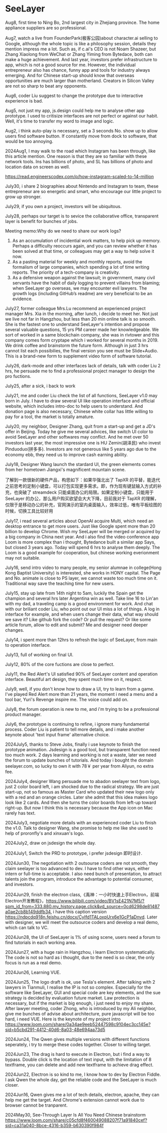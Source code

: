 # SeeLayer
Aug8, first time to Ning Bo, 2nd largest city in Zhejiang province. The home appliance suppliers are so professional.

Aug7, watch a live from FounderPark(极客公园)about character.ai selling to Google, although the whole topic is like a philosophy session, details they mention impress me a lot. Such as, if c.ai's CEO is not Noam Shazeer, but Zhang Xiaolong from WeChat or Zhang Yiming from Bytedace, both can make a huge achievement. And last year, investors prefer infrastructure to app, which is not a good source for me. However, the individual entrepreneur also has chance, funny app and tools for industry always emerging. And for Chinese start-up should know that overseas opportunities are much larger than motherland. Creators in Silicon Valley are not so sharp to beat any opponents.

Aug6, coder Liu suggest to change the prototype due to interactive experience is bad.

Aug5, not just my app, js.design could help me to analyse other app prototype. I used to critisize interfaces are not perfect or against our habit. Well, it's time to transfer my word to image and logic.

Aug2, i think auto-play is necessary, set a 3 seconds No. show up to allow users find software button. If constantly move from dock to software, that would be too annoying.

2024Aug1, I may walk to the road which Instagram has been through, like this article mention. One reason is that they are so familiar with these network tools. Ins has billions of photo, and SL has billions of photo and location data on screen as well.

https://read.engineerscodex.com/p/how-instagram-scaled-to-14-million

July30, i share 2 biographies about Nintendo and Instagram to team, these entrepreneur are so energetic and smart, who encourage our little project to grow up stronger.

July29, if you own a project, investors will be ubiquitous.

July28, perhaps our target is to sevice the collaborative office, transparent layer is benefit for bunches of jobs.

Meeting memo:Why do we need to share our work logs?

1. As an accumulation of incidential work matters, to help pick up memory. Perhaps a difficulty reoccurs again, and you can review whether it has been solved at that time, or colleagues may get a way to help solve it now.
2. As a pasting material for weekly and monthly reports, avoid the formalism of large companies, which spending a lot of time writing reports. The priority of a tech-company is creativity.
3. As a defensive weapon against the lawsuit; in government, many civil servants have the habit of daily logging to prevent villains from blaming; when SeeLayer go overseas, we may encounter evil lawyers. The growth logs (including GitHub’s readme) are very beneficial to be an evidence.

July27, former colleague Mrs.Lu recommend an experienced project manager Mrs. Xia in the morning, after lunch, i decide to meet her. Not just we live not far in Hangzhou, but less than 20 min online talk is so smooth. She is the fastest one to understand SeeLayer's intention and propose several valuable questions, 15 yrs PM career made her knowledgeable. We sort of worked in a same blockchain company, she was in rivtower and this company comes form cryptape which i worked for several months in 2019. We drink coffee and brainstorm the future form. Although in just 3 hrs cannot list each possibilies, the final version you see must be Slide+Audio. This is a brand-new form to supplement video form of software tutorial.

July26, dark-mode and other interfaces lack of details, talk with coder Liu 2 hrs, he persuade me to find a professional project manager to design the pro fuctions.

July25, after a sick, i back to work

July21, me and coder Liu check the list of all functions, SeeLayer v1.0 may born in July. I have to draw several UI like operation interface and official website, which includes intro-doc to help users to understand. And donation page is also necessary, Chinese white collar has little willing to pay for a tool, the market is totally amature.

July20, my neighbor, Designer Zhang, quit from a start-up and get a JD's offer in Beijing. Today he give me several advices, like switch UI color to avoid SeeLayer and other softwares may conflict. And he met over 50 investors last year, the most impressive one is HU Zemin(胡泽民) who invest Pinduoduo(拼多多). Investors are not generous like 5 years ago due to the economy ebb, they need us to improve cash earning ability. 

July18, Designer Wang launch the stardard UI, the green elements comes from her hometown Jiangxi's magnificent mountain scene.

了解到一款很新的硬件产品，构思如下：如果华强北出了 TapXR 的平替，能迭代之前思考的定制小键盘，可以打包实现更多需求。即，作为现有键鼠输入方式的补充，也突破了 streamdeck 只能桌面办公的局限。如果定制小键盘，只能用于 SeeLayer 的办公，那么用户购买欲望会大大下降，目前我对于 TapXR 的理解，仅限于是移动办公的补充，官网演示的室内桌面输入，效率过低，唯有平板绘图的时候，切换工具比较好用

July17, i read several articles about OpenAI acquire Multi, which need an desktop entrance to get more users. Just like Google spent more than 20 billion to develop Chrome. Wish my SeeLayer will be merged or acquired by a big company in China next year. And i also find the video conference app Loom is more complex than i thought, Bytedance built a similar app Says, but closed 3 years ago. Today will spend 6 hrs to analyse them deeply. The Loom is a good example for cooperation, but chinese working everionment may not suitable.

July16, send intro video to many people, my senior alumnae in college(Hong Kong Baptist University) is interested, she works in HONY capital. The Page and No. animate is close to PS layer, we cannot waste too much time on it. Traditional way save the teaching time for new users.

July15, stay up late from 14th night to 5am, luckily the Spain get the champion and several hrs later Argentina win as well. Take line 16 to Lin'an with my dad, a traveling camp is a good environment for work. And chat with our briliant coder Liu, who point out our UI miss a lot of things. A log in interface for example, and when users change their data, what way should we save it? Like github fork the code? Or pull the request? Or like some article forum, allow to edit and submit? Me and designer need deeper changes.

July14, i spent more than 12hrs to refresh the logic of SeeLayer, from main to operation interface.

July13, full of working on final UI.

July12, 80% of the core fuctions are close to perfect.

July11, the Red Alert's UI satisfied 90% of SeeLayer content and operation interface. Beautiful art design, they spent much time on it, respect.

July9, well, if you don't know how to draw a UI, try to learn from a game. I've played Red Alert more than 21 years, the moment i need a menu and a tool bar, Yuri's Revenge inspire me. The voice could add on.

July8, the forum operation is new to me, and i'm trying to be a professional product manager.

July6, the prototype is continuing to refine, i ignore many fundamental process. Coder Liu is patient to tell more details, and i make another keynote about 'text input frame' alternative choice.

2024July5, thanks to Steve Jobs, finally i use keynote to finish the prototype animation. Jsdesign is a good tool, but transparent function need too much work. 2 days learning and working is not a waste, later we need the forum to update bunches of tutorials. And today i bought the domain seelayer.com, so lucky to own it with 78￥ per year from Aliyun, no extra fee.

2024July4, designer Wang persuade me to abadon seelayer text from logo, just 2 color board left, i am shocked due to the radical strategy. We are just start-up, not so famous as Master Card who updated their new logo only with a red and an orange circles. Later she admit that this idea makes logo look like 2 cards. And then she turns the color boards from left-up toward right-up. But now I think this is necessary because the App icon on Mac rarely has text.

2024July3, negotiate more details with an experienced coder Liu to finish the v1.0. Talk to designer Wang, she promise to help me like she used to help of proronfly's and xinxuan's logo.

2024July2, draw on jsdesign the whole day.

2024July1, Switch the PRD to prototype, i prefer jsdesign 即时设计.

2024Jun30, The negotiation with 2 outsourse coders are not smooth, they claim seelayer is too advanced to dev. I have to find other ways, either intern or full-time is acceptable. I also need bunch of presentation, to attract talents join the program, introduce the advantage to potential consumer, and investors.

2024Jun29, finish the electron class,《禹神：一小时快速上手Electron，前端Electron开发教程》，https://www.bilibili.com/video/BV1sE421N7M5/?spm_id_from=333.880.my_history.page.click&vd_source=0cd6298de81487a0ae2cb8b149ddfb34, i have this caption version https://ndpcdq918n.feishu.cn/docx/CyIfd1TALoxpUrx6e1GcP1aDnvd. Later with designer, we will meet the outsource coders and develop a real demo, which can talk to VC.

2024Jun28, the UI of SeeLayer is 1% of using scene, users need a forum to find tutorials in each working area.

2024Jun27, with a huge rain in Hangzhou, i learn Electron systematically. The code is not so hard as i thought, due to the need is so clear, the only focus is run as a real demo.

2024Jun26, Learning VUE.

2024Jun25, The logo draft is ok, use Tesla's element. After talking with 2 lawyers in Tianmuli, I realise the IP is not so complex. Especially for the software like SeeLayer, GUI and special code are key elements, and the sue strategy is decided by evaluation future market. Law protection is necessary, but if the market is big enough, i just need to enjoy my share. After lawyer meeting, coder Zhong, who is introduced by my Ali neighbor, give me bunches of advise about architecture, pure javascript will be too hard, i need VUE. Here is the keynote of my project intro https://www.loom.com/share/0a34ae9eeb52447598c9104ec3cc145e?sid=b5cbd291-4412-40d6-8a03-48e694aa73d5

2024Jun24, The Qwen gives multiple versions with different functions seperately, i try to merge these codes together. Closer to willing target.

2024Jun23, The drag is hard to execute in Electron, but i find a way to bypass. Double click is the location of text input, with the limitation of 8 textframe, you can delete and add new textframe to achieve drag effect.

2024Jun22, Electron is so kind to me, I know how to dev by Electron Fiddle. I ask Qwen the whole day, get the reliable code and the SeeLayer is much closer.

2024Jun16, Qwen gives me a lot of tech details, electron, apache, they can help me get the target. And Chrome's extension cannot work due to browser cannot be tranparent.

2024May30, See-Through Layer Is All You Need
Chinese brainstorm https://www.loom.com/share/c05cfd8f460049088207f71a91840cef?sid=ca31a040-8bce-4316-b359-b630390f984f

